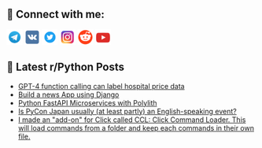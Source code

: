 ## 🔎 Connect with me:
[<img src="https://github.com/bullbesh/bullbesh/blob/main/images/Telegram.png" width="32" height="32" />](https://t.me/bullbesh)
[<img src="https://github.com/bullbesh/bullbesh/blob/main/images/VK.png" width="32" height="32" />](https://vk.com/bullbesh)
[<img src="https://github.com/bullbesh/bullbesh/blob/main/images/Twitter.png" width="32" height="32" />](https://twitter.com/bullbesh1)
[<img src="https://github.com/bullbesh/bullbesh/blob/main/images/Instagram.png" width="32" height="32" />](https://www.instagram.com/bullbesh)
[<img src="https://github.com/bullbesh/bullbesh/blob/main/images/Reddit.png" width="32" height="32" />](https://www.reddit.com/user/bullbesh)
[<img src="https://github.com/bullbesh/bullbesh/blob/main/images/YouTube.png" width="32" height="32" />](https://www.youtube.com/channel/UCtfjRs6uzgq5mfm8S06WTcg)

## 📕 Latest r/Python Posts
<!-- BLOG-POST-LIST:START -->
- [GPT-4 function calling can label hospital price data](https://www.reddit.com/r/Python/comments/1597i8b/gpt4_function_calling_can_label_hospital_price/)
- [Build a news App using Django](https://www.reddit.com/r/Python/comments/1595x7d/build_a_news_app_using_django/)
- [Python FastAPI Microservices with Polylith](https://www.reddit.com/r/Python/comments/15959vt/python_fastapi_microservices_with_polylith/)
- [Is PyCon Japan usually &lpar;at least partly&rpar; an English-speaking event?](https://www.reddit.com/r/Python/comments/1594i9l/is_pycon_japan_usually_at_least_partly_an/)
- [I made an &quot;add-on&quot; for Click called CCL: Click Command Loader. This will load commands from a folder and keep each commands in their own file.](https://www.reddit.com/r/Python/comments/1594cce/i_made_an_addon_for_click_called_ccl_click/)
<!-- BLOG-POST-LIST:END -->
